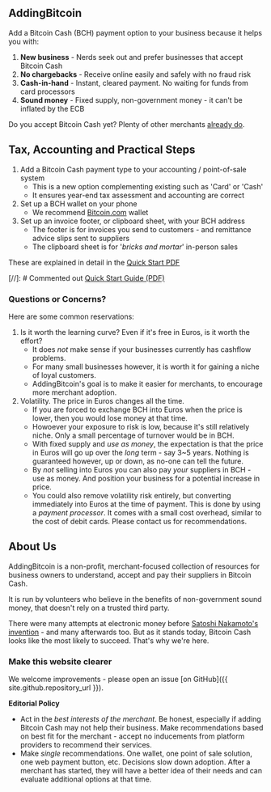 ## AddingBitcoin

Add a Bitcoin Cash (BCH) payment option to your business because it helps you with:

 1. **New business** - Nerds seek out and prefer businesses that accept Bitcoin Cash
 2. **No chargebacks** - Receive online easily and safely with no fraud risk
 3. **Cash-in-hand** - Instant, cleared payment. No waiting for funds from card processors
 4. **Sound money** - Fixed supply, non-government money - it can't be inflated by the ECB

Do you accept Bitcoin Cash yet?  Plenty of other merchants <a href="https://acceptbitcoin.cash" target="_blank">already do</a>.

## Tax, Accounting and Practical Steps

1. Add a Bitcoin Cash payment type to your accounting / point-of-sale system
	* This is a new option complementing existing such as 'Card' or 'Cash'
	* It ensures year-end tax assessment and accounting are correct
2. Set up a BCH wallet on your phone
	* We recommend <a href="https://wallet.bitcoin.com/" target="_blank">Bitcoin.com</a> wallet
3. Set up an invoice footer, or clipboard sheet, with your BCH address
	* The footer is for invoices you send to customers - and remittance advice slips sent to suppliers
	* The clipboard sheet is for '*bricks and mortar*' in-person sales

These are explained in detail in the <a href="AddingBitcoin - QuickStart guide.pdf" target="_blank">Quick Start PDF</a>

[//]: # Commented out <a href="AddingBitcoin - QuickStart guide.pdf" class="btn" target="_blank">Quick Start Guide (PDF)</a>


### Questions or Concerns?

Here are some common reservations:


1. Is it worth the learning curve? Even if it's free in Euros, is it worth the effort?
	* It does *not* make sense if your businesses currently has cashflow problems.
	* For many small businesses however, it is worth it for gaining a niche of loyal customers.
	* AddingBitcoin's goal is to make it easier for merchants, to encourage more merchant adoption.
2. Volatility. The price in Euros changes all the time. 
    * If you are forced to exchange BCH into Euros when the price is lower, then you would lose money at that time.
	* Howoever your exposure to risk is low, because it's still relatively niche. Only a small percentage of turnover would be in BCH.
	* With fixed supply and *use as money*, the expectation is that the price in Euros will go up over the *long* term - say 3~5 years. Nothing is guaranteed however, up or down, as no-one can tell the future.
	* By *not* selling into Euros you can also pay *your* suppliers in BCH - use as money. And position your business for a potential increase in price.
	* You could also remove volatility risk entirely, but converting immediately into Euros at the time of payment. This is done by using a *payment processor*. It comes with a small cost overhead, similar to the cost of debit cards. Please contact us for recommendations.



## About Us

AddingBitcoin is a non-profit, merchant-focused collection of resources for business owners to understand, accept and pay their suppliers in Bitcoin Cash.

It is run by volunteers who believe in the benefits of non-government sound money, that doesn't rely on a trusted third party.

There were many attempts at electronic money before <a href="https://www.bitcoincash.org/bitcoin.pdf" target="_blank">Satoshi Nakamoto's invention</a> - and many afterwards too. But as it stands today, Bitcoin Cash looks like the most likely to succeed. That's why we're here. 


### Make this website clearer

We welcome improvements - please open an issue [on GitHub]({{ site.github.repository_url }}).

**Editorial Policy**

* Act in the *best interests of the merchant*. Be honest, especially if adding Bitcoin Cash may not help their business. Make recommendations based on best fit for the merchant - accept no inducements from platform providers to recommend their services.
* Make *single* recommendations. One wallet, one point of sale solution, one web payment button, etc. Decisions slow down adoption. After a merchant has started, they will have a better idea of their needs and can evaluate additional options at that time.
